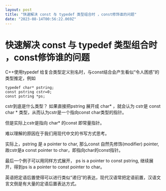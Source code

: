 ```yaml
---
layout: post
title: "快速解决 const 与 typedef 类型组合时 ，const修饰谁的问题"
date: "2023-08-14T00:56:22.069Z"
---
```

快速解决 const 与 typedef 类型组合时 ，const修饰谁的问题
=======================================

C++使用typedef 给复合类型定义别名时，与const结合会产生看似“令人困惑”的类型推定，例如

    typedef char* pstring;
    const pstring cstr=0;
    const pstring *ps;
    

cstr到底是什么类型？ 如果直接把pstring 展开成 char\* ，就会认为 cstr是 const char \* 类型，从而认为cstr是一个指向const char类型的指针。

但是实际上cstr是指向 char\* 的const 即常量指针。

难以理解的原因在于我们用现代中文的书写方式思考。

实际上，pstring 是 a pointer to char, 那么const 自然先修饰(modifier) pointer, 故cstr是a const pointer to char，即指向char的const指针。

最后一个例子可以用同样方式展开， ps is a pointer to const pstring, 继续展开，得到ps is a pointer to const pointer to char。

英语把定语后置使得可以进行类似“递归”的表达，现代汉语常把定语前置，汉语文言文倒是有大量的定语后置表达方式。